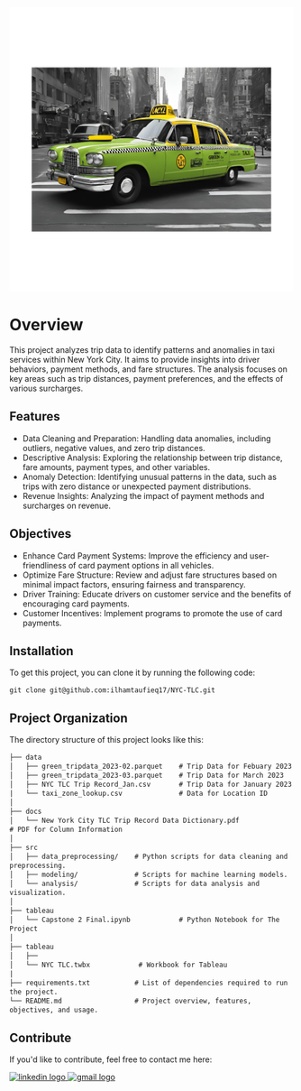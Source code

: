 ﻿![Header](./data/Untitled_design-11.png)

# Overview
This project analyzes trip data to identify patterns and anomalies in taxi services within New York City. It aims to provide insights into driver behaviors, payment methods, and fare structures. The analysis focuses on key areas such as trip distances, payment preferences, and the effects of various surcharges.

## Features
- Data Cleaning and Preparation: Handling data anomalies, including outliers, negative values, and zero trip distances.
- Descriptive Analysis: Exploring the relationship between trip distance, fare amounts, payment types, and other variables.
- Anomaly Detection: Identifying unusual patterns in the data, such as trips with zero distance or unexpected payment distributions.
- Revenue Insights: Analyzing the impact of payment methods and surcharges on revenue.

## Objectives
- Enhance Card Payment Systems: Improve the efficiency and user-friendliness of card payment options in all vehicles.
- Optimize Fare Structure: Review and adjust fare structures based on minimal impact factors, ensuring fairness and transparency.
- Driver Training: Educate drivers on customer service and the benefits of encouraging card payments.
- Customer Incentives: Implement programs to promote the use of card payments.

## Installation

To get this project, you can clone it by running the following code:

    git clone git@github.com:ilhamtaufieq17/NYC-TLC.git

    
## Project Organization

The directory structure of this project looks like this:

    ├── data
    │   ├── green_tripdata_2023-02.parquet    # Trip Data for Febuary 2023
    │   ├── green_tripdata_2023-03.parquet    # Trip Data for March 2023
    │   ├── NYC TLC Trip Record_Jan.csv       # Trip Data for January 2023
    |   └── taxi_zone_lookup.csv              # Data for Location ID
    │
    ├── docs
    │   └── New York City TLC Trip Record Data Dictionary.pdf              # PDF for Column Information
    │
    ├── src
    │   ├── data_preprocessing/    # Python scripts for data cleaning and preprocessing.
    │   ├── modeling/              # Scripts for machine learning models.
    │   └── analysis/              # Scripts for data analysis and visualization.
    │
    ├── tableau
    │   └── Capstone 2 Final.ipynb            # Python Notebook for The Project
    │
    ├── tableau
    │   ├── 
    │   └── NYC TLC.twbx            # Workbook for Tableau
    |
    ├── requirements.txt           # List of dependencies required to run the project.
    └── README.md                  # Project overview, features, objectives, and usage.

## Contribute

If you'd like to contribute, feel free to contact me here:

<a href="https://www.linkedin.com/in/ilham-taufieq-julfianto/" target="_blank">
    <img src="https://raw.githubusercontent.com/maurodesouza/profile-readme-generator/master/src/assets/icons/social/linkedin/default.svg" width="52" height="40" alt="linkedin logo"/>
  </a>
  <a href="mailto:taufieq17@gmail.com" target="_blank">
    <img src="https://raw.githubusercontent.com/maurodesouza/profile-readme-generator/master/src/assets/icons/social/gmail/default.svg"  width="52" height="40" alt="gmail logo"/>
  </a>
